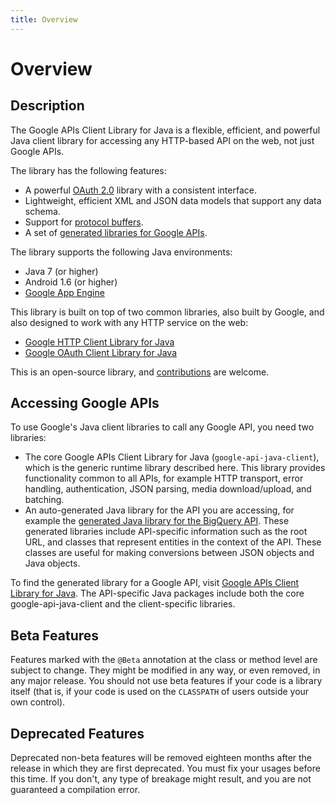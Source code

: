 ```yaml
---
title: Overview
---
```


# Overview

## Description

The Google APIs Client Library for Java is a flexible, efficient, and powerful
Java client library for accessing any HTTP-based API on the web, not just Google
APIs.

The library has the following features:

- A powerful [OAuth 2.0][oauth2] library with a consistent interface.
- Lightweight, efficient XML and JSON data models that support any data schema.
- Support for [protocol buffers][protobuf].
- A set of [generated libraries for Google APIs][service-clients].

The library supports the following Java environments:

- Java 7 (or higher)
- Android 1.6 (or higher)
- [Google App Engine][app-engine]

This library is built on top of two common libraries, also built by Google, and
also designed to work with any HTTP service on the web:

- [Google HTTP Client Library for Java][http-client]
- [Google OAuth Client Library for Java][oauth-client]

This is an open-source library, and [contributions][contributions] are welcome.

## Accessing Google APIs

To use Google's Java client libraries to call any Google API, you need two 
libraries:

- The core Google APIs Client Library for Java (`google-api-java-client`), which
  is the generic runtime library described here. This library provides
  functionality common to all APIs, for example HTTP transport, error handling,
  authentication, JSON parsing, media download/upload, and batching.
- An auto-generated Java library for the API you are accessing, for example the 
  [generated Java library for the BigQuery API][bigquery]. These generated
  libraries include API-specific information such as the root URL, and classes 
  that represent entities in the context of the API. These classes are useful
  for making conversions between JSON objects and Java objects.

To find the generated library for a Google API, visit
[Google APIs Client Library for Java][service-list].
The API-specific Java packages include both the core google-api-java-client and 
the client-specific libraries.

## Beta Features

Features marked with the `@Beta` annotation at the class or method level are
subject to change. They might be modified in any way, or even removed, in any
major release. You should not use beta features if your code is a library itself
(that is, if your code is used on the `CLASSPATH` of users outside your own
control).

## Deprecated Features

Deprecated non-beta features will be removed eighteen months after the release
in which they are first deprecated. You must fix your usages before this time.
If you don't, any type of breakage might result, and you are not guaranteed a
compilation error.

[oauth2]: https://googleapis.github.io/google-api-java-client/oauth-2.0.html
[protobuf]: https://github.com/google/protobuf/
[service-clients]: https://github.com/googleapis/google-api-java-client-services/
[app-engine]: https://googleapis.github.io/google-api-java-client/google-app-engine.html
[http-client]: https://github.com/googleapis/google-http-java-client
[oauth-client]: https://github.com/googleapis/google-oauth-java-client
[contributions]: https://github.com/googleapis/google-api-java-client/wiki/CONTRIBUTING.md
[bigquery]: https://github.com/google/google-api-java-client-samples/tree/master/bigquery-appengine-sample/src/main/java/com/google/api/client/sample/bigquery/appengine/dashboard
[service-list]: https://github.com/googleapis/google-api-java-client-services#supported-google-apis
